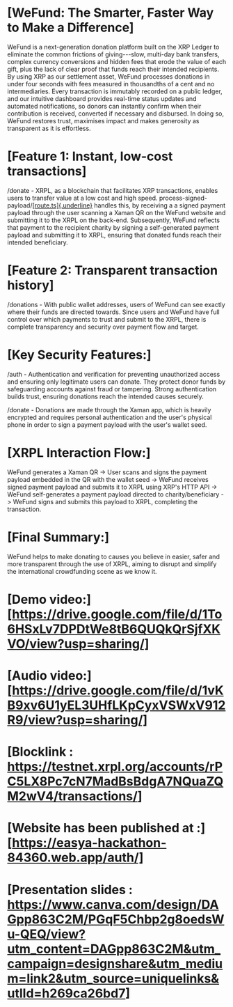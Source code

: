 # [WeFund: The Smarter, Faster Way to Make a Difference]

WeFund is a next-generation donation platform built on the XRP Ledger to
eliminate the common frictions of giving---slow, multi-day bank
transfers, complex currency conversions and hidden fees that erode the
value of each gift, plus the lack of clear proof that funds reach their
intended recipients. By using XRP as our settlement asset, WeFund
processes donations in under four seconds with fees measured in
thousandths of a cent and no intermediaries. Every transaction is
immutably recorded on a public ledger, and our intuitive dashboard
provides real-time status updates and automated notifications, so donors
can instantly confirm when their contribution is received, converted if
necessary and disbursed. In doing so, WeFund restores trust, maximises
impact and makes generosity as transparent as it is effortless.

# [Feature 1: Instant, low-cost transactions]

/donate - XRPL, as a blockchain that facilitates XRP transactions,
enables users to transfer value at a low cost and high speed.
process-signed-payload/[[route.ts]{.underline}](http://route.ts) handles
this, by receiving a a signed payment payload through the user scanning
a Xaman QR on the WeFund website and submitting it to the XRPL on the
back-end. Subsequently, WeFund reflects that payment to the recipient
charity by signing a self-generated payment payload and submitting it to
XRPL, ensuring that donated funds reach their intended beneficiary.

# [Feature 2: Transparent transaction history]

/donations - With public wallet addresses, users of WeFund can see
exactly where their funds are directed towards. Since users and WeFund
have full control over which payments to trust and submit to the XRPL,
there is complete transparency and security over payment flow and
target.

# [Key Security Features:]
/auth - Authentication and verification for preventing unauthorized
access and ensuring only legitimate users can donate. They protect donor
funds by safeguarding accounts against fraud or tampering. Strong
authentication builds trust, ensuring donations reach the intended
causes securely.

/donate - Donations are made through the Xaman app, which is heavily
encrypted and requires personal authentication and the user's physical
phone in order to sign a payment payload with the user's wallet seed.

# [XRPL Interaction Flow:]

WeFund generates a Xaman QR -\> User scans and signs the payment payload
embedded in the QR with the wallet seed -\> WeFund receives signed
payment payload and submits it to XRPL using XRP's HTTP API -\> WeFund
self-generates a payment payload directed to charity/beneficiary -\>
WeFund signs and submits this payload to XRPL, completing the
transaction.

# [Final Summary:]

WeFund helps to make donating to causes you believe in easier, safer and
more transparent through the use of XRPL, aiming to disrupt and simplify
the international crowdfunding scene as we know it.

# [Demo video:] [https://drive.google.com/file/d/1To6HSxLv7DPDtWe8tB6QUQkQrSjfXKVO/view?usp=sharing/]

# [Audio video:] [https://drive.google.com/file/d/1vKB9xv6U1yEL3UHfLKpCyxVSWxV912R9/view?usp=sharing/]

# [Blocklink : <https://testnet.xrpl.org/accounts/rPC5LX8Pc7cN7MadBsBdgA7NQuaZQM2wV4/transactions/>]

# [Website has been published at :] [https://easya-hackathon-84360.web.app/auth/]

# [Presentation slides : <https://www.canva.com/design/DAGpp863C2M/PGqF5Chbp2g8oedsWu-QEQ/view?utm_content=DAGpp863C2M&utm_campaign=designshare&utm_medium=link2&utm_source=uniquelinks&utlId=h269ca26bd7>]

